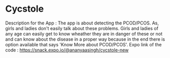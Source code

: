 # Cycstole
Description for the App : The app is about detecting the PCOD/PCOS. As, girls and ladies don't easily talk about these problems. Girls and ladies of any age can easily get to know wheather they are in danger of these or not and can know about the disease in a proper way because in the end there is option available that says 'Know More about PCOD/PCOS'.
Expo link of the code : https://snack.expo.io/@ananyaasingh/cycstole-new
